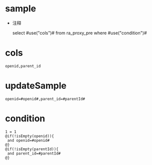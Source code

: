 sample
===
* 注释

	select #use("cols")# from ra_proxy_pre  where  #use("condition")#

cols
===
	openid,parent_id

updateSample
===
	
	openid=#openid#,parent_id=#parentId#

condition
===

	1 = 1  
	@if(!isEmpty(openid)){
	 and openid=#openid#
	@}
	@if(!isEmpty(parentId)){
	 and parent_id=#parentId#
	@}
	
	